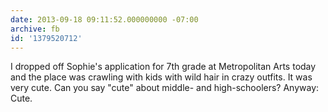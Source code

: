 ```yaml
---
date: 2013-09-18 09:11:52.000000000 -07:00
archive: fb
id: '1379520712'
---
```


I dropped off Sophie's application for 7th grade at Metropolitan Arts today and the place was crawling with kids with wild hair in crazy outfits. It was very cute. Can you say "cute" about middle- and high-schoolers? Anyway: Cute.
